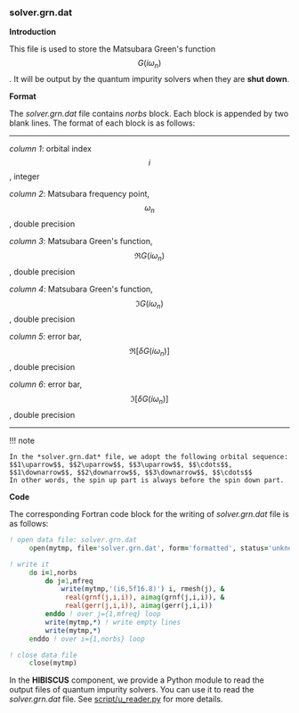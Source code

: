 ### solver.grn.dat

**Introduction**

This file is used to store the Matsubara Green's function $$G(i\omega_n)$$. It will be output by the quantum impurity solvers when they are **shut down**.

**Format**

The *solver.grn.dat* file contains *norbs* block. Each block is appended by two blank lines. The format of each block is as follows:

---

*column 1*: orbital index $$i$$, integer

*column 2*: Matsubara frequency point, $$\omega_n$$, double precision

*column 3*: Matsubara Green's function, $$\Re G(i\omega_n)$$, double precision

*column 4*: Matsubara Green's function, $$\Im G(i\omega_n)$$, double precision

*column 5*: error bar, $$\Re [\delta G(i\omega_n)]$$, double precision

*column 6*: error bar, $$\Im [\delta G(i\omega_n)]$$, double precision

---

!!! note

    In the *solver.grn.dat* file, we adopt the following orbital sequence:
    $$1\uparrow$$, $$2\uparrow$$, $$3\uparrow$$, $$\cdots$$, $$1\downarrow$$, $$2\downarrow$$, $$3\downarrow$$, $$\cdots$$
    In other words, the spin up part is always before the spin down part.

**Code**

The corresponding Fortran code block for the writing of *solver.grn.dat* file is as follows:

```fortran
! open data file: solver.grn.dat
     open(mytmp, file='solver.grn.dat', form='formatted', status='unknown')

! write it
     do i=1,norbs
         do j=1,mfreq
             write(mytmp,'(i6,5f16.8)') i, rmesh(j), &
              real(grnf(j,i,i)), aimag(grnf(j,i,i)), &
              real(gerr(j,i,i)), aimag(gerr(j,i,i))
         enddo ! over j={1,mfreq} loop
         write(mytmp,*) ! write empty lines
         write(mytmp,*)
     enddo ! over i={1,norbs} loop

! close data file
     close(mytmp)
```

In the **HIBISCUS** component, we provide a Python module to read the output files of quantum impurity solvers. You can use it to read the *solver.grn.dat* file. See [script/u_reader.py](../ch07/reader.md) for more details.
